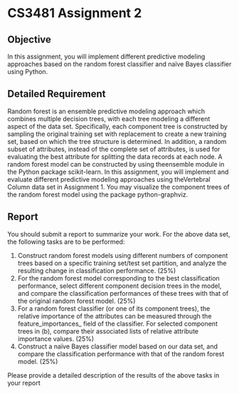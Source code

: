 # CS3481 Assignment 2

## Objective
In this assignment, you will implement different predictive modeling approaches based on the random forest classifier and naïve Bayes classifier using Python.

## Detailed Requirement
Random  forest  is  an  ensemble  predictive  modeling  approach  which  combines  multiple  decision  trees,  with  each  tree  modeling  a  different  aspect  of  the  data  set.    Specifically,  each  component tree is constructed by sampling the original training set with replacement to create  a  new  training  set,  based  on  which  the  tree  structure  is  determined.    In  addition,  a  random  subset  of  attributes,  instead  of  the  complete  set  of  attributes,  is  used  for  evaluating  the  best attribute  for  splitting  the  data  records  at  each  node. A  random  forest  model  can  be  constructed by using theensemble module in the Python package scikit-learn. In   this   assignment,   you will   implement   and   evaluate   different   predictive   modeling   approaches using theVertebral Column data set in Assignment 1. You may visualize the  component  trees  of  the  random  forest  model  using  the  package python-graphviz. 

## Report
You  should  submit  a  report  to  summarize  your  work.  For  the  above data  set,  the  following  tasks are to be performed:
1. Construct random forest models using different numbers of component trees based on a   specific training   set/test   set   partition,   and   analyze   the   resulting   change   in   classification performance.  (25%)
2. For  the  random  forest  model  corresponding  to  the  best  classification  performance, select different component decision trees in the model, and compare the classification performances of these trees with that of the original random forest model. (25%)
3. For a random forest classifier (or one of its component trees), the relative importance of the attributes can be measured through the feature_importances_ field of the classifier.    For  selected  component  trees  in  (b),  compare  their  associated  lists  of  relative attribute importance values.    (25%)
4. Construct  a  naïve  Bayes  classifier  model  based  on  our  data  set,  and  compare  the  classification performance with that of the random forest model.  (25%)

Please provide a detailed description of the results of the above tasks in your report